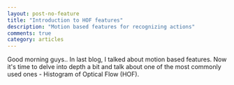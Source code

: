 ```yaml
---
layout: post-no-feature
title: "Introduction to HOF features"
description: "Motion based features for recognizing actions"
comments: true
category: articles
---
```


 Good morning guys.. In last blog, I talked about motion based features. Now it's time to delve into depth a bit and talk about one of the most commonly used ones - Histogram of Optical Flow (HOF).
 
 
 
